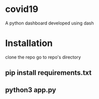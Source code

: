 # covid19
 
 A python dashboard developed using dash
# Installation
clone the repo
go to repo's directory

## pip install requirements.txt
## python3 app.py
